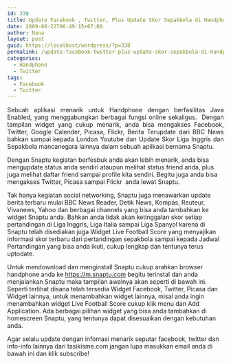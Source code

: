 ```yaml
---
id: 338
title: Update Facebook , Twitter, Plus Update Skor Sepakbola di Handphone dengan Snaptu!
date: 2009-08-22T06:49:15+07:00
author: Nana
layout: post
guid: https://localhost/wordpress/?p=338
permalink: /update-facebook-twitter-plus-update-skor-sepakbola-di-handphone-dengan-snaptu/
categories:
  - Handphone
  - Twitter
tags:
  - Facebook
  - Twitter
---
```

<p style="text-align: justify;">
  Sebuah aplikasi menarik untuk Handphone dengan berfasilitas Java Enabled, yang menggabungkan berbagai fungsi online sekaligus.  Dengan tampilan widget yang cukup menarik, anda bisa mengakses Facebook, Twitter, Google Calender, Picasa, Flickr, Berita Terupdate dari BBC News bahkan sampai kepada London Youtube dan Update Skor Liga Inggris dan Sepakbola mancanegara lainnya dalam sebuah aplikasi bernama Snaptu.
</p>

Dengan Snaptu kegiatan berfesbuk anda akan lebih menarik, anda bisa mengupdate status anda sendiri ataupun melihat status friend anda, plus juga melihat daftar friend sampai profile kita sendiri. Begitu juga anda bisa mengakses Twitter, Picasa sampai Flickr  anda lewat Snaptu.

Tak hanya kegiatan social networking, Snaptu juga menawarkan update berita terbaru mulai BBC News Reader, Detik News, Kompas, Reuteur, Vivanews, Yahoo dan berbagai channels yang bisa anda tambahkan ke widget Snaptu anda. Bahkan anda tidak akan ketinggalan skor setiap pertandingan di Liga Inggris, Liga Italia sampai Liga Spanyol karena di Snaptu telah disediakan juga Widget Live Football Score yang menyajikan informasi skor terbaru dari pertandingan sepakbola sampai kepada Jadwal Pertandingan yang bisa anda ikuti, cukup lengkap dan tentunya terus uptodate.

Untuk mendownload dan menginstall Snaptu cukup arahkan browser handphone anda ke https://m.snaptu.com begitu terinstal dan anda menjalankan Snaptu maka tampilan awalnya akan seperti di bawah ini.  
Seperti terlihat disana telah tersedia Widget Facebook, Twitter, Picasa dan Widget lainnya, untuk menambahkan widget lainnya, misal anda ingin menambahkan widget Live Football Score cukup klik menu dan Add Application. Ada berbagai pilihan widget yang bisa anda tambahkan di homescreen Snaptu, yang tentunya dapat disesuaikan dengan kebutuhan anda.

Agar selalu update dengan infomasi menarik seputar facebook, twitter dan info-info lainnya dari tasikisme.com jangan lupa masukkan email anda di bawah ini dan klik subscribe!